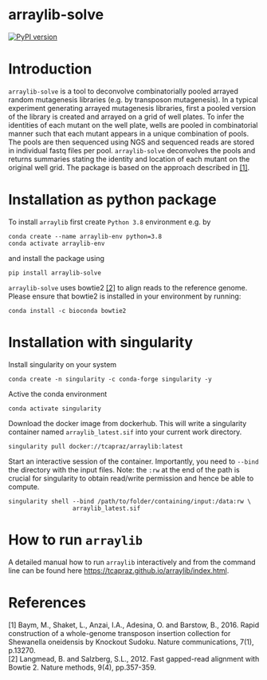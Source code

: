 # arraylib-solve

[![PyPI version](https://badge.fury.io/py/arraylib-solve.svg)](https://badge.fury.io/py/arraylib-solve)

# Introduction

`arraylib-solve` is a tool to deconvolve combinatorially pooled arrayed random mutagenesis libraries (e.g. by transposon mutagenesis). In a typical experiment generating arrayed mutagenesis libraries, first a pooled version of the library is created and arrayed on a grid of well plates. To infer the identities of each mutant on the well plate, wells are pooled in combinatorial manner such that each mutant appears in a unique combination of pools. The pools are then sequenced using NGS and sequenced reads are stored in individual fastq files per pool. `arraylib-solve` deconvolves the pools and returns summaries stating the identity and location of each mutant on the original well grid. The package is based on the approach described in [[1]](#1).

# Installation as python package

To install `arraylib` first create `Python 3.8` environment e.g. by

```
conda create --name arraylib-env python=3.8
conda activate arraylib-env
```

and install the package using 

```
pip install arraylib-solve
```

`arraylib-solve` uses bowtie2 [[2]](#2) to align reads to the reference genome. Please ensure that bowtie2 is installed in your environment by running:

```
conda install -c bioconda bowtie2
```

# Installation with singularity

Install singularity on your system 

```
conda create -n singularity -c conda-forge singularity -y
```

Active the conda environment
```
conda activate singularity
```

Download the docker image from dockerhub. This will write a singularity container named `arraylib_latest.sif` into your current work directory.
```
singularity pull docker://tcapraz/arraylib:latest

```

Start an interactive session of the container. Importantly, you need to `--bind` the directory with the input files. 
Note: the `:rw` at the end of the path is crucial for singularity to obtain read/write permission and hence be able to compute.
```
singularity shell --bind /path/to/folder/containing/input:/data:rw \
                  arraylib_latest.sif
```

# How to run `arraylib`

A detailed manual how to run `arraylib` interactively and from the command line can be found here https://tcapraz.github.io/arraylib/index.html.

# References
<a id="1">[1]</a> 
Baym, M., Shaket, L., Anzai, I.A., Adesina, O. and Barstow, B., 2016. Rapid construction of a whole-genome transposon insertion collection for Shewanella oneidensis by Knockout Sudoku. Nature communications, 7(1), p.13270.\
<a id="2">[2]</a> 
Langmead, B. and Salzberg, S.L., 2012. Fast gapped-read alignment with Bowtie 2. Nature methods, 9(4), pp.357-359.

